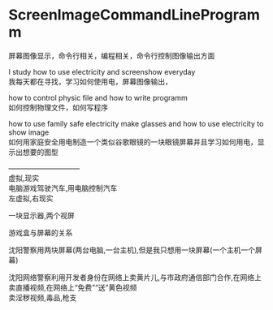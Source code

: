 # ScreenImageCommandLineProgramm
屏幕图像显示，命令行相关，编程相关，命令行控制图像输出方面


I study how to use electricity and screenshow everyday </br>
我每天都在寻找，学习如何使用电，屏幕图像输出，                </br>

how to control physic file and how to write programm   </br>
如何控制物理文件，如何写程序         </br>

how to use family safe electricity make glasses and how to use electricity to show image </br>
如何用家庭安全用电制造一个类似谷歌眼镜的一块眼镜屏幕并且学习如何用电，显示出想要的图型 </br>



—————————— </br>
虚拟,现实   </br>
电脑游戏驾驶汽车,用电脑控制汽车 </br>
左虚拟,右现实   </br>

一块显示器,两个视屏 </br>

游戏盒与屏幕的关系 </br>

沈阳警察用两块屏幕(两台电脑,一台主机),但是我只想用一块屏幕(一个主机一个屏幕)</br>

沈阳网络警察利用开发者身份在网络上卖黄片儿,与市政府通信部门合作,在网络上卖直播视频,在网络上“免费”“送”黄色视频</br>
卖淫秽视频,毒品,枪支</br>
